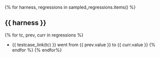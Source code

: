 <!-- @@sampled-regressions@@ -->

{% for harness, regressions in sampled_regressions.items() %}
## {{ harness }}

{% for tc, prev, curr in regressions %}
* {{ testcase_link(tc) }} went from {{ prev.value }} to {{ curr.value }}
{% endfor %}
{% endfor%}
